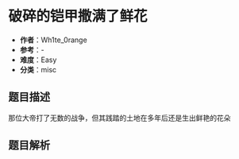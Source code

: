 # 破碎的铠甲撒满了鲜花

- **作者**：Wh1te_0range
- **参考**：-
- **难度**：Easy
- **分类**：misc

## 题目描述

那位大帝打了无数的战争，但其践踏的土地在多年后还是生出鲜艳的花朵

## 题目解析
